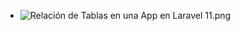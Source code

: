- ![Relación de Tablas en una App en Laravel 11.png](../assets/Relación_de_Tablas_en_una_App_en_Laravel_11_1741704492151_0.png)